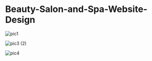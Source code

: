 # Beauty-Salon-and-Spa-Website-Design
![pic1](https://github.com/amritapal30/Beauty-Salon-and-Spa-Website-Design/assets/145271835/73fac446-a4f1-488b-8248-4bf9fdd746fc)

![pic3 (2)](https://github.com/amritapal30/Beauty-Salon-and-Spa-Website-Design/assets/145271835/33fe792f-089b-41ef-8a3b-4a8e7d531a60)


![pic4](https://github.com/amritapal30/Beauty-Salon-and-Spa-Website-Design/assets/145271835/8a24fd7d-3382-4ba5-b68a-2d1c05d6d4a2)
